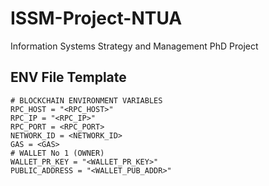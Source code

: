 # ISSM-Project-NTUA
Information Systems Strategy and Management PhD Project

## ENV File Template
```
# BLOCKCHAIN ENVIRONMENT VARIABLES
RPC_HOST = "<RPC_HOST>"
RPC_IP = "<RPC_IP>"
RPC_PORT = <RPC_PORT>
NETWORK_ID = <NETWORK_ID>
GAS = <GAS>
# WALLET No 1 (OWNER)
WALLET_PR_KEY = "<WALLET_PR_KEY>"
PUBLIC_ADDRESS = "<WALLET_PUB_ADDR>"
```
